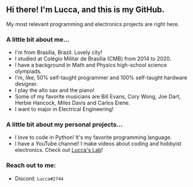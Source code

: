 ## Hi there! I'm Lucca, and this is my GitHub. 

My most relevant programming and electronics projects are right here. 

### A little bit about me...

- I'm from Brasília, Brazil. Lovely city!
- I studied at Colégio Militar de Brasília (CMB) from 2014 to 2020.
- I have a background in Math and Physics high-school science olympiads. 
- I'm, like, 50% self-taught programmer and 100% self-taught hardware designer.
- I play the alto sax and the piano!
- Some of my favorite musicians are Bill Evans, Cory Wong, Joe Dart, Herbie Hancock, Miles Davis and Carlos Eiene.
- I want to major in Electrical Engineering!

### A little bit about my personal projects...
- I love to code in Python! It's my favorite programming language.
- I have a YouTube channel! I make videos about coding and hobbyist electronics. Check out [Lucca's Lab](https://www.youtube.com/channel/UCjpQ2w6Di2f-tyCiK6mVGlA)!

### Reach out to me:
- Discord: `Lucca#2744`

<!--
**ChromeUniverse/ChromeUniverse** is a ✨ _special_ ✨ repository because its `README.md` (this file) appears on your GitHub profile.

Here are some ideas to get you started:

- 🔭 I’m currently working on ...
- 🌱 I’m currently learning ...
- 👯 I’m looking to collaborate on ...
- 🤔 I’m looking for help with ...
- 💬 Ask me about ...
- 📫 How to reach me: ...
- 😄 Pronouns: ...
- ⚡ Fun fact: ...
-->
